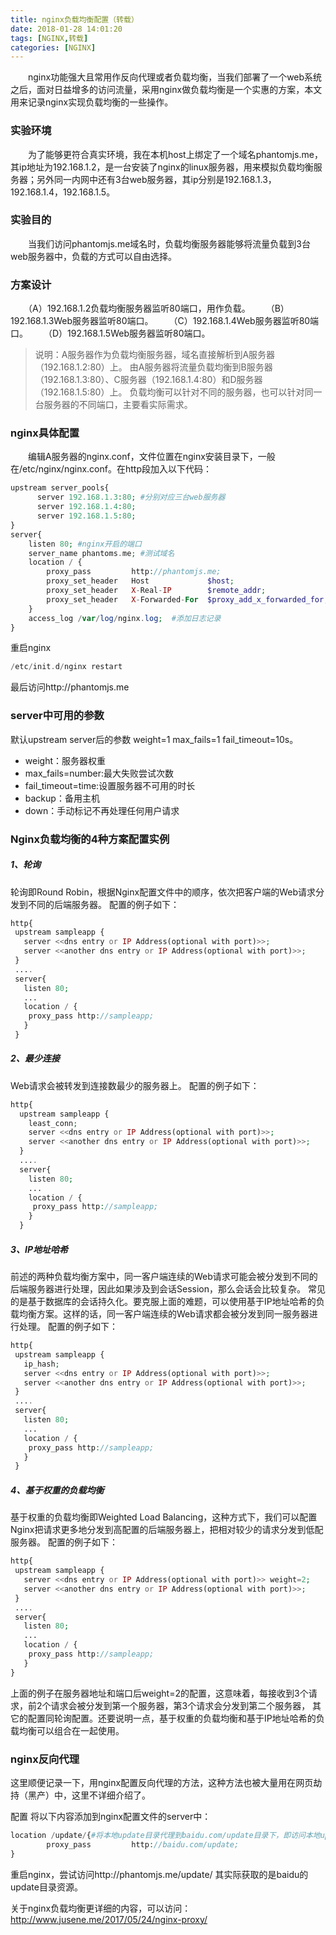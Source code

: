 ```yaml
---
title: nginx负载均衡配置（转载）
date: 2018-01-28 14:01:20
tags: [NGINX,转载]
categories: [NGINX]
---
```

　　nginx功能强大且常用作反向代理或者负载均衡，当我们部署了一个web系统之后，面对日益增多的访问流量，采用nginx做负载均衡是一个实惠的方案，本文用来记录nginx实现负载均衡的一些操作。
### 实验环境
　　为了能够更符合真实环境，我在本机host上绑定了一个域名phantomjs.me，其ip地址为192.168.1.2，是一台安装了nginx的linux服务器，用来模拟负载均衡服务器；另外同一内网中还有3台web服务器，其ip分别是192.168.1.3，192.168.1.4，192.168.1.5。

<!-- more -->

### 实验目的　　
　　当我们访问phantomjs.me域名时，负载均衡服务器能够将流量负载到3台web服务器中，负载的方式可以自由选择。

### 方案设计
　　（A）192.168.1.2负载均衡服务器监听80端口，用作负载。
　　（B）192.168.1.3Web服务器监听80端口。
　　（C）192.168.1.4Web服务器监听80端口。
　　（D）192.168.1.5Web服务器监听80端口。

> 说明：A服务器作为负载均衡服务器，域名直接解析到A服务器（192.168.1.2:80）上。
> 由A服务器将流量负载均衡到B服务器（192.168.1.3:80）、C服务器（192.168.1.4:80）和D服务器（192.168.1.5:80）上。
> 负载均衡可以针对不同的服务器，也可以针对同一台服务器的不同端口，主要看实际需求。

### nginx具体配置
　　编辑A服务器的nginx.conf，文件位置在nginx安装目录下，一般在/etc/nginx/nginx.conf。在http段加入以下代码：

```php
upstream server_pools{
      server 192.168.1.3:80; #分别对应三台web服务器
      server 192.168.1.4:80;
      server 192.168.1.5:80;
}
server{ 
    listen 80; #nginx开启的端口
    server_name phantoms.me; #测试域名
    location / { 
        proxy_pass         http://phantomjs.me; 
        proxy_set_header   Host             $host; 
        proxy_set_header   X-Real-IP        $remote_addr; 
        proxy_set_header   X-Forwarded-For  $proxy_add_x_forwarded_for; 
    } 
    access_log /var/log/nginx.log;  #添加日志记录
}
```
重启nginx
```php
/etc/init.d/nginx restart
```
最后访问http://phantomjs.me

### server中可用的参数
默认upstream server后的参数 weight=1 max_fails=1 fail_timeout=10s。

- weight：服务器权重
- max_fails=number:最大失败尝试次数
- fail_timeout=time:设置服务器不可用的时长
- backup：备用主机
- down：手动标记不再处理任何用户请求

### Nginx负载均衡的4种方案配置实例
##### 1、轮询
轮询即Round Robin，根据Nginx配置文件中的顺序，依次把客户端的Web请求分发到不同的后端服务器。
配置的例子如下：
```php
http{   
 upstream sampleapp {   
   server <<dns entry or IP Address(optional with port)>>;   
   server <<another dns entry or IP Address(optional with port)>>;   
 }   
 ....   
 server{   
   listen 80;   
   ...   
   location / {   
    proxy_pass http://sampleapp;   
   }    
 }   
 ```
 
##### 2、最少连接
 Web请求会被转发到连接数最少的服务器上。
 配置的例子如下：
 ```php
 http{   
   upstream sampleapp {   
     least_conn;   
     server <<dns entry or IP Address(optional with port)>>;   
     server <<another dns entry or IP Address(optional with port)>>;   
   }   
   ....   
   server{   
     listen 80;   
     ...   
     location / {   
      proxy_pass http://sampleapp;   
     }    
   }   
 ```
 
 ##### 3、IP地址哈希
 
 前述的两种负载均衡方案中，同一客户端连续的Web请求可能会被分发到不同的后端服务器进行处理，因此如果涉及到会话Session，那么会话会比较复杂。
 常见的是基于数据库的会话持久化。要克服上面的难题，可以使用基于IP地址哈希的负载均衡方案。这样的话，同一客户端连续的Web请求都会被分发到同一服务器进行处理。
 配置的例子如下：
 ```php
http{   
  upstream sampleapp {   
    ip_hash;   
    server <<dns entry or IP Address(optional with port)>>;   
    server <<another dns entry or IP Address(optional with port)>>;   
  }   
  ....   
  server{   
    listen 80;   
    ...   
    location / {   
     proxy_pass http://sampleapp;   
    }    
  }   
 ```
 
 ##### 4、基于权重的负载均衡
 
 基于权重的负载均衡即Weighted Load Balancing，这种方式下，我们可以配置Nginx把请求更多地分发到高配置的后端服务器上，把相对较少的请求分发到低配服务器。
 配置的例子如下：
  ```php
 http{   
   upstream sampleapp {   
     server <<dns entry or IP Address(optional with port)>> weight=2;   
     server <<another dns entry or IP Address(optional with port)>>;   
   }   
   ....   
   server{   
     listen 80;   
     ...   
     location / {   
      proxy_pass http://sampleapp;   
     }   
  }   
 ```
上面的例子在服务器地址和端口后weight=2的配置，这意味着，每接收到3个请求，前2个请求会被分发到第一个服务器，第3个请求会分发到第二个服务器，
其它的配置同轮询配置。还要说明一点，基于权重的负载均衡和基于IP地址哈希的负载均衡可以组合在一起使用。


### nginx反向代理
这里顺便记录一下，用nginx配置反向代理的方法，这种方法也被大量用在网页劫持（黑产）中，这里不详细介绍了。

配置
将以下内容添加到nginx配置文件的server中：

```php
location /update/{#将本地update目录代理到baidu.com/update目录下，即访问本地update其实是在访问baidu的update。
        proxy_pass         http://baidu.com/update; 
}
```
重启nginx，尝试访问http://phantomjs.me/update/
其实际获取的是baidu的update目录资源。

关于nginx负载均衡更详细的内容，可以访问：http://www.jusene.me/2017/05/24/nginx-proxy/
